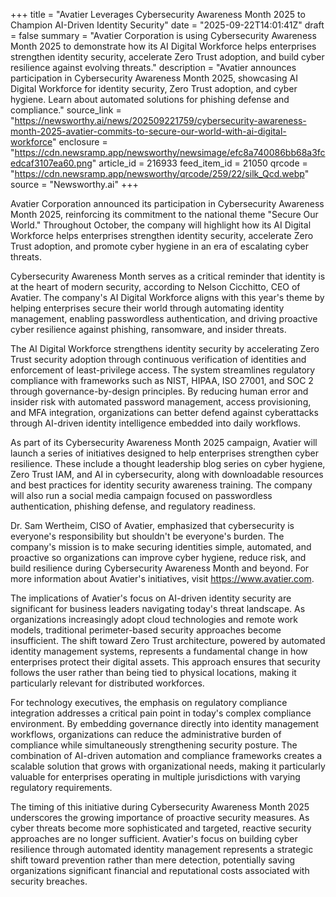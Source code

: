 +++
title = "Avatier Leverages Cybersecurity Awareness Month 2025 to Champion AI-Driven Identity Security"
date = "2025-09-22T14:01:41Z"
draft = false
summary = "Avatier Corporation is using Cybersecurity Awareness Month 2025 to demonstrate how its AI Digital Workforce helps enterprises strengthen identity security, accelerate Zero Trust adoption, and build cyber resilience against evolving threats."
description = "Avatier announces participation in Cybersecurity Awareness Month 2025, showcasing AI Digital Workforce for identity security, Zero Trust adoption, and cyber hygiene. Learn about automated solutions for phishing defense and compliance."
source_link = "https://newsworthy.ai/news/202509221759/cybersecurity-awareness-month-2025-avatier-commits-to-secure-our-world-with-ai-digital-workforce"
enclosure = "https://cdn.newsramp.app/newsworthy/newsimage/efc8a740086bb68a3fcedcaf3107ea60.png"
article_id = 216933
feed_item_id = 21050
qrcode = "https://cdn.newsramp.app/newsworthy/qrcode/259/22/silk_Qcd.webp"
source = "Newsworthy.ai"
+++

<p>Avatier Corporation announced its participation in Cybersecurity Awareness Month 2025, reinforcing its commitment to the national theme "Secure Our World." Throughout October, the company will highlight how its AI Digital Workforce helps enterprises strengthen identity security, accelerate Zero Trust adoption, and promote cyber hygiene in an era of escalating cyber threats.</p><p>Cybersecurity Awareness Month serves as a critical reminder that identity is at the heart of modern security, according to Nelson Cicchitto, CEO of Avatier. The company's AI Digital Workforce aligns with this year's theme by helping enterprises secure their world through automating identity management, enabling passwordless authentication, and driving proactive cyber resilience against phishing, ransomware, and insider threats.</p><p>The AI Digital Workforce strengthens identity security by accelerating Zero Trust security adoption through continuous verification of identities and enforcement of least-privilege access. The system streamlines regulatory compliance with frameworks such as NIST, HIPAA, ISO 27001, and SOC 2 through governance-by-design principles. By reducing human error and insider risk with automated password management, access provisioning, and MFA integration, organizations can better defend against cyberattacks through AI-driven identity intelligence embedded into daily workflows.</p><p>As part of its Cybersecurity Awareness Month 2025 campaign, Avatier will launch a series of initiatives designed to help enterprises strengthen cyber resilience. These include a thought leadership blog series on cyber hygiene, Zero Trust IAM, and AI in cybersecurity, along with downloadable resources and best practices for identity security awareness training. The company will also run a social media campaign focused on passwordless authentication, phishing defense, and regulatory readiness.</p><p>Dr. Sam Wertheim, CISO of Avatier, emphasized that cybersecurity is everyone's responsibility but shouldn't be everyone's burden. The company's mission is to make securing identities simple, automated, and proactive so organizations can improve cyber hygiene, reduce risk, and build resilience during Cybersecurity Awareness Month and beyond. For more information about Avatier's initiatives, visit <a href="https://www.avatier.com" rel="nofollow" target="_blank">https://www.avatier.com</a>.</p><p>The implications of Avatier's focus on AI-driven identity security are significant for business leaders navigating today's threat landscape. As organizations increasingly adopt cloud technologies and remote work models, traditional perimeter-based security approaches become insufficient. The shift toward Zero Trust architecture, powered by automated identity management systems, represents a fundamental change in how enterprises protect their digital assets. This approach ensures that security follows the user rather than being tied to physical locations, making it particularly relevant for distributed workforces.</p><p>For technology executives, the emphasis on regulatory compliance integration addresses a critical pain point in today's complex compliance environment. By embedding governance directly into identity management workflows, organizations can reduce the administrative burden of compliance while simultaneously strengthening security posture. The combination of AI-driven automation and compliance frameworks creates a scalable solution that grows with organizational needs, making it particularly valuable for enterprises operating in multiple jurisdictions with varying regulatory requirements.</p><p>The timing of this initiative during Cybersecurity Awareness Month 2025 underscores the growing importance of proactive security measures. As cyber threats become more sophisticated and targeted, reactive security approaches are no longer sufficient. Avatier's focus on building cyber resilience through automated identity management represents a strategic shift toward prevention rather than mere detection, potentially saving organizations significant financial and reputational costs associated with security breaches.</p>